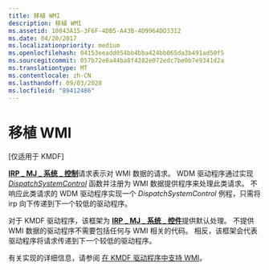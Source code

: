 ```yaml
---
title: 移植 WMI
description: 移植 WMI
ms.assetid: 10843A15-3F6F-4DB5-A43B-4D9964DD3312
ms.date: 04/20/2017
ms.localizationpriority: medium
ms.openlocfilehash: 04153eeadd054bb4bba424bb065da3b491ad50f5
ms.sourcegitcommit: 057b72e8a44ba8f4282e072edc7be0b7e9341d2a
ms.translationtype: MT
ms.contentlocale: zh-CN
ms.lasthandoff: 09/03/2020
ms.locfileid: "89412486"
---
```

# <a name="porting-wmi"></a>移植 WMI


\[仅适用于 KMDF\]

[**IRP \_ MJ \_ 系统 \_ 控制**](../kernel/irp-mj-system-control.md)请求表示对 WMI 数据的请求。 WDM 驱动程序通过实现 [*DispatchSystemControl*](/windows-hardware/drivers/ddi/wdm/nc-wdm-driver_dispatch) 函数并注册为 WMI 数据提供程序来处理此类请求。 不响应此类请求的 WDM 驱动程序实现一个 *DispatchSystemControl* 例程，只需将 irp 向下传递到下一个较低的驱动程序。

对于 KMDF 驱动程序，该框架为 [**IRP \_ MJ \_ 系统 \_ 控件**](../kernel/irp-mj-system-control.md)提供默认处理。 不提供 WMI 数据的驱动程序不需要包括任何与 WMI 相关的代码。 相反，该框架会代表驱动程序将请求传递到下一个较低的驱动程序。

有关实现的详细信息，请参阅 [在 KMDF 驱动程序中支持 WMI](introduction-to-wmi-for-kmdf-drivers.md)。

 

